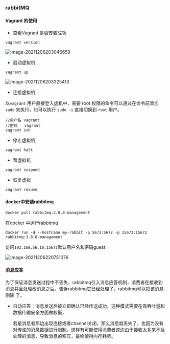 ### rabbitMQ

#### Vagrant 的使用

* 查看Vagrant 是否安装成功

```shell
vagrant version
```

![image-20211206203046659](C:\Users\admin\AppData\Roaming\Typora\typora-user-images\image-20211206203046659.png)

* 启动虚拟机

```she
vagrant up
```

![image-20211206203325413](C:\Users\admin\AppData\Roaming\Typora\typora-user-images\image-20211206203325413.png)

* 连接虚拟机

以`vagrant` 用户直接登入虚机中，需要 root 权限的命令可以通过在命令前添加 `sudo` 来执行，也可以执行 `sudo -i` 直接切换到 `root` 用户。

```shell
//用户名 vagrant
//密码   vagrant
vagrant ssh
```

* 停止虚拟机

```shel
vagrant halt
```

* 暂虚拟机

```shell
vagrant suspend
```

* 恢复虚拟

```shell
vagrant resume
```

#### docker中安装rabbitmq

```shell
docker pull rabbitmq:3.8.8-management
```

在docker 中运行rabbitmq

```shell
docker run -d --hostname my-rabbit -p 5672:5672 -p 15672:15672 rabbitmq:3.8.8-management
```

访问`192.168.56.10:15672`默认用户名和密码guest  

![image-20211206220751076](C:\Users\admin\AppData\Roaming\Typora\typora-user-images\image-20211206220751076.png)

#### 消息应答

为了保证消息发送过程中不丢失，rabbitmq引入消息应答机制，消费者在接收到消息并且处理改消息之后，告诉rabbitmq它已经处理了，rabbitmq可以把该消息删除 了。

* 自动应答：消息发送后被立即确认已经传送成功，这种模式需要在高吞吐量和数据传输安全方面做权衡，

  若是消息者那边出现连接或者channel关闭，那么消息就丢失了，也因为没有对传递的消息数据进行限制，这样有可能使得消费者这边由于接收太多来不及处理的消息，导致消息的积压，最终使得内存耗尽。

  